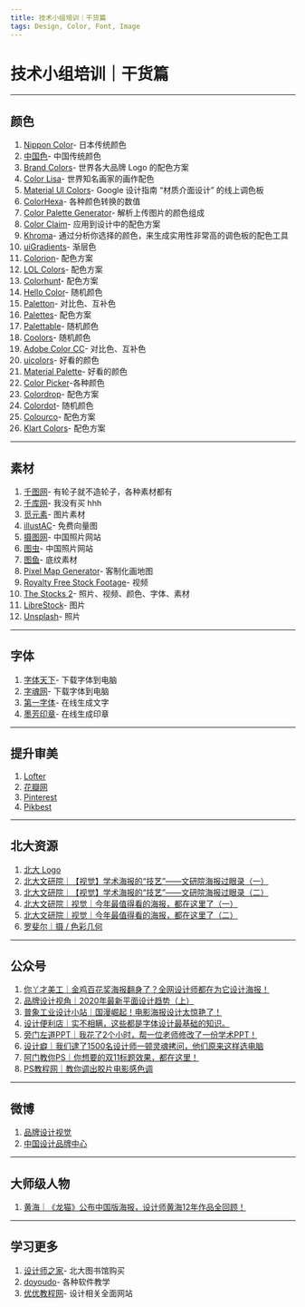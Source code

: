 ```yaml
---
title: 技术小组培训｜干货篇
tags: Design, Color, Font, Image
---
```


# 技术小组培训｜干货篇

---
## 颜色

1. [Nippon Color](https://nipponcolors.com)- 日本传统颜色
2. [中国色](http://zhongguose.com)- 中国传统颜色
3. [Brand Colors](https://brandcolors.net)- 世界各大品牌 Logo 的配色方案
4. [Color Lisa](http://www.colorlisa.com/)- 世界知名画家的画作配色
5. [Material UI Colors](https://www.materialui.co/colors)- Google 设计指南 “材质介面设计” 的线上调色板
6. [ColorHexa](http://www.colorhexa.com/)- 各种颜色转换的数值
7. [Color Palette Generator](https://www.degraeve.com/color-palette/?fbclid=IwAR1X6J91KPL3VH3hglG7LZCU7tBmd67CsNp8353XgY06Qk1MgRrW33ly5Zc)- 解析上传图片的颜色组成
8. [Color Claim](http://www.vanschneider.com/colors)- 应用到设计中的配色方案
9. [Khroma](http://khroma.co/)- 通过分析你选择的颜色，来生成实用性非常高的调色板的配色工具
10. [uiGradients](https://uigradients.com/#Curiosityblue)- 渐层色
11. [Colorion](http://www.colorion.co/)- 配色方案
12. [LOL Colors](http://www.lolcolors.com/)- 配色方案
13. [Colorhunt](http://colorhunt.co/)- 配色方案
14. [Hello Color](http://jxnblk.com/hello-color)- 随机颜色
15. [Paletton](http://paletton.com/)- 对比色、互补色
16. [Palettes](https://flatuicolors.com)- 配色方案
17. [Palettable](http://www.palettable.io/)- 随机颜色
18. [Coolors](http://coolors.co/)- 随机颜色
19. [Adobe Color CC](https://color.adobe.com/ja/create)- 对比色、互补色
20. [uicolors](http://getuicolors.com)- 好看的颜色
21. [Material Palette](https://www.materialpalette.com)- 好看的颜色
22. [Color Picker](https://www.0to255.com)-各种颜色
23. [Colordrop](https://colordrop.io/)- 配色方案
24. [Colordot](https://color.hailpixel.com/)- 随机颜色
25. [Colourco](http://www.colourco.de/)- 配色方案
26. [Klart Colors](https://klart.co/colors/)- 配色方案

---
## 素材
1. [千图网](https://www.58pic.com)- 有轮子就不造轮子，各种素材都有
2. [千库网](https://588ku.com)- 我没有买 hhh
3. [觅元素](http://www.51yuansu.com)- 图片素材
4. [illustAC](https://ac-illust.com)- 免费向量图
5. [摄图网](http://699pic.com)- 中国照片网站
6. [图虫](https://tuchong.com)- 中国照片网站
7. [图鱼](http://www.hituyu.com)- 底纹素材
8. [Pixel Map Generator](http://pixelmap.amcharts.com)- 客制化画地图
9. [Royalty Free Stock Footage](https://artgrid.io/filmmakers)- 视频
10. [The Stocks 2](http://thestocks.im)- 照片、视频、颜色、字体、素材
11. [LibreStock](https://librestock.com/photos/bubble/)- 图片
12. [Unsplash](https://unsplash.com)- 照片
---

## 字体
1. [字体天下](http://www.fonts.net.cn)- 下载字体到电脑
2. [字魂网](https://izihun.com)- 下载字体到电脑
3. [第一字体](http://www.diyiziti.com)- 在线生成文字
4. [墨芳印章](https://yz.mofans.net)- 在线生成印章
---

## 提升审美
1. [Lofter](https://www.lofter.com)
2. [花瓣网](https://huaban.com)
3. [Pinterest](https://www.pinterest.com)
4. [Pikbest](https://zh.pikbest.com)


---

## 北大资源
1. [北大 Logo]()
2. [北大文研院｜【视觉】学术海报的“技艺”——文研院海报过眼录（一）](https://mp.weixin.qq.com/s/YtctpsjefLO0ENeee2kzVg)
3. [北大文研院｜【视觉】学术海报的“技艺”——文研院海报过眼录（二）](https://mp.weixin.qq.com/s/iHS1YAs3r5qy82U4i-rVNA)
4. [北大文研院｜视觉｜今年最值得看的海报，都在这里了（一）](https://mp.weixin.qq.com/s/MmPwKDsq_r_S08L-a-pm_Q)
5. [北大文研院｜视觉｜今年最值得看的海报，都在这里了（二）](https://mp.weixin.qq.com/s/ykWtHuRmIVMYM9mN4NmzNw)
6. [罗斐尔｜摄 / 色彩几何](https://mp.weixin.qq.com/s/-0tU2TlQym7-wZjubV8pxA)

---

## 公众号
1. [你丫才美工｜金鸡百花奖海报翻身了？全网设计师都在为它设计海报！](https://mp.weixin.qq.com/s/OaDUY6egfKr_iuYuAvqmkg)
2. [品牌设计视角｜2020年最新平面设计趋势（上）](https://mp.weixin.qq.com/s/ULStya7axEABDLoS74L-lA)
3. [普象工业设计小站｜国漫崛起！电影海报设计太惊艳了！](https://mp.weixin.qq.com/s/fuEflpHmilfJ2syfN-uqOw)
4. [设计便利店｜实不相瞒，这些都是字体设计最基础的知识。](https://mp.weixin.qq.com/s/4-bmu5evaduR4ti9SGKhIg)
5. [旁门左道PPT｜我花了2个小时，帮一位老师修改了一份学术PPT！](https://mp.weixin.qq.com/s/fpys3qadz9oa4w3QwZU0bg)
6. [设计癖｜我们逮了1500名设计师一顿灵魂拷问，他们原来这样选电脑](https://mp.weixin.qq.com/s/rjKXarNxMicvhwIqDlyhIA)
7. [阿门教你PS｜你想要的双11标题效果，都在这里！](https://mp.weixin.qq.com/s/Gig9bvBfK608MHeZ4K_eLw)
8. [ PS教程网｜教你调出胶片电影感色调](https://mp.weixin.qq.com/s/Ypy6EixdiTk7gD0TKGB3gw)
---

## 微博
1. [品牌设计视觉](https://weibo.com/210818121?is_hot=1)
2. [中国设计品牌中心](https://weibo.com/207979150?is_hot=1)


---

## 大师级人物
1. [黄海｜《龙猫》公布中国版海报，设计师黄海12年作品全回顾！](https://www.uisdc.com/designer-huang-hai-12-years-of-works)

---

## 学习更多

1. [设计师之家](http://www.51sjsj.com)- 北大图书馆购买
2. [doyoudo](http://www.doyoudo.com/path)- 各种软件教学
3. [优优教程网](https://uiiiuiii.com)- 设计相关全面网站





